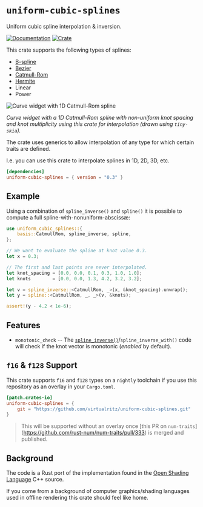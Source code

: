 # `uniform-cubic-splines`

Uniform cubic spline interpolation & inversion.

[![Documentation](https://docs.rs/uniform-cubic-splines/badge.svg)](https://docs.rs/uniform-cubic-splines/)
[![Crate](https://img.shields.io/crates/v/uniform-cubic-splines.svg)](https://crates.io/crates/uniform-cubic-splines)

This crate supports the following types of splines:

- [B-spline](https://en.wikipedia.org/wiki/B-spline)
- [Bezier](https://en.wikipedia.org/wiki/Composite_B%C3%A9zier_curve)
- [Catmull-Rom](https://en.wikipedia.org/wiki/Cubic_Hermite_spline#Catmull%E2%80%93Rom_spline)
- [Hermite](https://en.wikipedia.org/wiki/Cubic_Hermite_spline)
- Linear
- Power

![Curve widget with 1D Catmull-Rom spline](spline_ui.png)

_Curve widget with a 1D Catmull-Rom spline with non-uniform knot
spacing and knot multiplicity using this crate for interpolation
(drawn using `tiny-skia`)._

The crate uses generics to allow interpolation of any type for which
certain traits are defined.

I.e. you can use this crate to interpolate splines in 1D, 2D, 3D, etc.

```toml
[dependencies]
uniform-cubic-splines = { version = "0.3" }
```

## Example

Using a combination of `spline_inverse()` and `spline()` it is
possible to compute a full spline-with-nonuniform-abscissæ:

```rust
use uniform_cubic_splines::{
    basis::CatmullRom, spline_inverse, spline,
};

// We want to evaluate the spline at knot value 0.3.
let x = 0.3;

// The first and last points are never interpolated.
let knot_spacing = [0.0, 0.0, 0.1, 0.3, 1.0, 1.0];
let knots        = [0.0, 0.0, 1.3, 4.2, 3.2, 3.2];

let v = spline_inverse::<CatmullRom, _>(x, &knot_spacing).unwrap();
let y = spline::<CatmullRom, _, _>(v, &knots);

assert!(y - 4.2 < 1e-6);
```

## Features

- `monotonic_check` -- The
  [`spline_inverse()`](https://docs.rs/uniform-cubic-splines/latest/uniform_cubic_splines/fn.spline_inverse.html)/`spline_inverse_with()`
  code will check if the knot vector is monotonic (_enabled_ by default).

## `f16` & `f128` Support

This crate supports `f16` and `f128` types on a `nightly` toolchain if you use this repository as an overlay in your `Cargo.toml`.

```toml
[patch.crates-io]
uniform-cubic-splines = {
    git = "https://github.com/virtualritz/uniform-cubic-splines.git"
}
```

> This will be supported without an overlay once [this PR on `num-traits`]
> (https://github.com/rust-num/num-traits/pull/333) is merged and published.

## Background

The code is a Rust port of the implementation found in the [Open
Shading Language](https://github.com/imageworks/OpenShadingLanguage)
C++ source.

If you come from a background of computer graphics/shading
languages used in offline rendering this crate should feel like
home.
